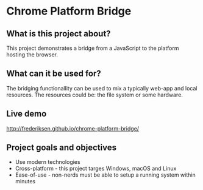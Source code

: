# Chrome Platform Bridge

## What is this project about?
This project demonstrates a bridge from a JavaScript to the platform hosting the browser.

## What can it be used for?
The bridging functionallity can be used to mix a typically web-app and local resources. The resources could be: the file system or some hardware.

## Live demo
http://frederiksen.github.io/chrome-platform-bridge/

## Project goals and objectives
* Use modern technologies
* Cross-platform - this project targes Windows, macOS and Linux
* Ease-of-use - non-nerds must be able to setup a running system within minutes
